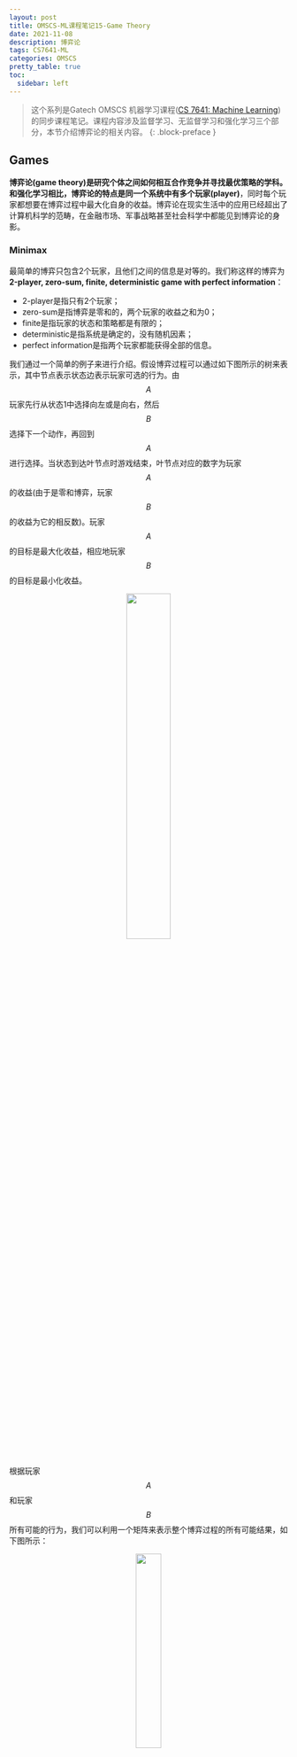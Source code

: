 ```yaml
---
layout: post
title: OMSCS-ML课程笔记15-Game Theory
date: 2021-11-08
description: 博弈论
tags: CS7641-ML
categories: OMSCS
pretty_table: true
toc:
  sidebar: left
---
```



> 这个系列是Gatech OMSCS 机器学习课程([CS 7641: Machine Learning](https://omscs.gatech.edu/cs-7641-machine-learning))的同步课程笔记。课程内容涉及监督学习、无监督学习和强化学习三个部分，本节介绍博弈论的相关内容。
{: .block-preface }


## Games

**博弈论(game theory)**是研究个体之间如何相互合作竞争并寻找最优策略的学科。和强化学习相比，博弈论的特点是同一个系统中有多个**玩家(player)**，同时每个玩家都想要在博弈过程中最大化自身的收益。博弈论在现实生活中的应用已经超出了计算机科学的范畴，在金融市场、军事战略甚至社会科学中都能见到博弈论的身影。

### Minimax

最简单的博弈只包含2个玩家，且他们之间的信息是对等的。我们称这样的博弈为**2-player, zero-sum, finite, deterministic game with perfect information**：

- 2-player是指只有2个玩家；
- zero-sum是指博弈是零和的，两个玩家的收益之和为0；
- finite是指玩家的状态和策略都是有限的；
- deterministic是指系统是确定的，没有随机因素；
- perfect information是指两个玩家都能获得全部的信息。

我们通过一个简单的例子来进行介绍。假设博弈过程可以通过如下图所示的树来表示，其中节点表示状态边表示玩家可选的行为。由$$A$$玩家先行从状态1中选择向左或是向右，然后$$B$$选择下一个动作，再回到$$A$$进行选择。当状态到达叶节点时游戏结束，叶节点对应的数字为玩家$$A$$的收益(由于是零和博弈，玩家$$B$$的收益为它的相反数)。玩家$$A$$的目标是最大化收益，相应地玩家$$B$$的目标是最小化收益。

<div align=center>
<img src="https://i.imgur.com/zCx3SnZ.png" width="40%">
</div>

根据玩家$$A$$和玩家$$B$$所有可能的行为，我们可以利用一个矩阵来表示整个博弈过程的所有可能结果，如下图所示：

<div align=center>
<img src="https://i.imgur.com/LdhuXXd.png" width="30%">
</div>

矩阵的每一行表示玩家$$A$$采取的行为(策略)，每一列表示玩家$$B$$采取的行为(策略)；矩阵中的每个元素表示玩家$$A$$和玩家$$B$$的行为所导致的最终收益。对于玩家$$A$$来说，无论他做出什么样的选择玩家$$B$$都会试图最小化收益，因此$$A$$的最优策略是选择第2行；类似地，对玩家$$B$$而言，玩家$$A$$会试图最大化每一列的数字，因此玩家$$B$$的最优策略是选择第2列。

上文所述的过程实际上就是minimax算法。我们假设自身是玩家$$A$$，我们需要在玩家$$B$$最小化收益的策略中选择收益最大的那个策略，该策略即为最优策略。实际上Von Neumann证明了对于2-player, zero-sum, finite, deterministic game with perfect information，每个玩家都存在最优策略且他们的按照最优策略行动的话博弈过程的解是确定的，即minimax=maximin。

### Relaxation: Non-Determinism

接下来我们放松一下系统的限制，假设系统存在随机性。以下图为例，当系统状态到达方块的位置时我们可能会依据概率得到不同的收益：

<div align=center>
<img src="https://i.imgur.com/grhs70u.png" width="40%">
</div>

在这种情况下我们只需要用收益的期望来代替原本的收益即可，这样就可以得到这个博弈过程的矩阵表示：

<div align=center>
<img src="https://i.imgur.com/AkP40b6.png" width="20%">
</div>

### Relaxation: Hidden Information

我们进一步放松对系统的限制，假设现在玩家不再具有全部的信息。这里我们还是用一个例子进行说明：假设玩家$$A$$在开局会得到红色或是黑色的牌且这张牌只有他自己可见。如果$$A$$开始获得的是红色的牌则$$A$$可以选择`hold`或是`resign`，如果是`hold`收益由$$B$$的行为来决定，而如果$$A$$选择`resign`则会获得-20的收益。类似地，如果$$A$$开始获得的是黑色的牌则他必须选择`hold`，最终的收益仍然由$$B$$的行为来决定。整个博弈过程可以利用下图所示的树来表示：

<div align=center>
<img src="https://i.imgur.com/ebYkGCF.png" width="40%">
</div>

我们同样利用收益的期望来计算不同策略的收益，从而得到收益矩阵如下所示：

<div align=center>
<img src="https://i.imgur.com/FfXI2eN.png" width="30%">
</div>

此时从$$A$$的角度上看他无论选择`hold`还是`resign`都会得到-5的收益，但从$$B$$的角度上看他会选择`see`从而得到5的收益。此时$$A$$和$$B$$按照最优策略行动会得到不同的解，这说明由于隐藏信息的存在会导致minimax $$\neq$$ maximin。

实际上如果玩家$$B$$知道$$A$$的行为模式的话仍然可以保证minimax=maximin。假设当$$A$$手上的是红牌的时候他会选择`resign`而且$$B$$也知道这点，那么当$$A$$选择了`hold`时$$B$$一定会选择`resign`从而最小化收益。

### Mixed Strategies

所谓的mixed strategy是指关于关于策略的分布。我们假设$$A$$会以$$P$$的概率选择`hold`这个行为，同时假设$$B$$永远会选择`resign`，则当前策略下$$A$$的收益为：

$$
\begin{aligned}
\mathbb{E}[\text{profit}] &= (0.5 \times 10) + (0.5 \times ((P \times 10) + ((1-P) \times (-20)))) \\
&= 15 P - 5
\end{aligned}
$$

类似地，如果$$B$$永远会选择`see`则$$A$$的收益为：

$$
\begin{aligned}
\mathbb{E}[\text{profit}] &= (0.5 \times 30) + (0.5 \times ((P \times -40) + ((1-P) \times -20))) \\
&= -10 P + 5
\end{aligned}
$$

接下来我们把这两种情况下$$A$$的收益函数画在一张图上，得到它们的交点$$P=0.4$$。这个点表示当$$P$$取0.4时，无论$$B$$采取什么样的策略(pure strategy或者mixed strategy)$$A$$获得的期望收益都是相同的。但需要注意的是这一点并不意味着最优概率或是最优收益。

<div align=center>
<img src="https://i.imgur.com/qsrX1jm.png" width="40%">
</div>

### Prisoner’s Dilemma

接下来我们再去掉零和博弈的约束，然后介绍著名的**囚徒困境(prisoner’s dilemma)**：

- 假设有两个囚犯分开接受审讯；
- 每个囚徒可以选择和对方合作(cooperate)或是向警方招供(snitch)；
- 如果两名囚犯都保持和对方合作的话每个人获得1年的刑期；
- 如果两名囚犯都招供的话每个人获得6年的刑期；
- 如果一名囚犯招供而另一名囚犯选择合作，则招供的可以免罪而选择合作的获得9年刑期。

整个博弈过程的收益可以用如下所示的矩阵来表示：

<div align=center>
<img src="https://i.imgur.com/GaABC13.png" width="40%">
</div>

对于每一名囚犯来说他的最优策略都是选择招供，这是因为此时无论另一名囚犯如何选择他的刑期都是最短的。这种策略保证无论其它人如何选择自身的收益都是最大，因此这样的策略也被称为**支配策略(dominant strategy)**。但在这种情况下两个人都会获得6年的刑期，而如果两个人都选择合作的话每个人只有1年的刑期。换句话说每名囚犯的最优策略并不会导致总体的最优，要想达到总体最优每名囚犯的策略都依赖于另一名囚犯的策略。

### Nash Equilibrium

囚徒困境对于多名玩家的情况同样成立。假设有$$n$$名玩家，每名玩家可行的策略为集合$$s_i$$，我们称策略$$s_1^* \in s_1, s_2^* \in s_2, ..., s_n^* \in s_n$$达到了**Nash均衡(Nash equilibrium)**当且仅当对每名玩家有：

$$
s_i^* = \arg \max_{s_i} U_i(s_1^*, ..., s_i, ..., s_n^*)
$$

更直观来说，当系统达到Nash均衡时每个玩家都不会再试图改变自身的策略。回到囚徒困境的例子中，不难发现两名囚犯都选择招供就达到了Nash均衡，对于每个囚犯来说如果他选择了沉默都会增加自身的刑期。类似地可以证明其它的情况都不是Nash均衡。

Nash均衡有很多优秀的性质，比如说我们可以不断地删除所有可能的**被支配策略(strictly dominated strategies)**，而Nash均衡总是会保留下来。更重要的是对于有限玩家和有限策略的博弈，至少存在一个Nash均衡点。

## Repeated Games


接下来我们假设两名囚犯会进行多轮博弈，同时在每轮博弈中有$$\gamma$$的概率终止后续的过程。后面我们会看到在这样的情况下博弈过程与MDP后有非常多的相似之处。

### Tit-for-Tat

假设其中一名囚犯可以采取以牙还牙的策略(tit-for-tat)，即他会在博弈一开始选择合作，如果另一名囚犯选择告密的话就会进行同等的报复。具体来说，此时这名囚犯的行为取决于另一名囚犯：

- 如果另一名囚犯选择一直合作则他们会一直合作下去；
- 如果另一名囚犯选择一直告密则他们会一直相互告密；
- 如果另一名囚犯选择了一样的tit-for-tat策略，他们会一直合作下去；
- 如果另一名囚犯选择告密、合作、告密这样的策略，则这名囚犯会选择相反的行为。

在这样的策略下另一名囚犯的效用取决于博弈终止的概率$$\gamma$$。当他选择一直合作或是一直告密，则效用可以表示为：

$$
U(\text{always cooperate}) = -\frac{1}{1 - \gamma}
$$

$$
U(\text{always snitch}) = -\frac{6 \gamma}{1 - \gamma}
$$

上式说明当$$\gamma$$接近于0时应该选择告密，而当$$\gamma$$接近于1时应该选择合作。实际上此时这名囚犯的效用可以建模为下图表示的MDP：

<div align=center>
<img src="https://i.imgur.com/3cluhov.png" width="40%">
</div>

因此我们可以通过求解这个MDP来获得最优策略。

### Folk Theorem

不难发现当两名囚犯都选择了相互告密或是tit-for-tat策略时就达到了Nash均衡，更重要的是tit-for-tat策略会使双方达成相互合作的局面。换句话说当存在对等报复的情况时合作是可以实现的(**in repeated games, the possibility of retailiation opens the door for cooperation**)。

要严格的表述这种情形我们需要引入一些相关的概念。首先是**feasible payoff**，它是极端情况下payoff构成的凸包。然后是**minmax profile**，它是每名玩家对抗恶意攻击(malicious adversary)时所能得到的一对payoff。因此我们可以把整个博弈过程转换为一个零和博弈。

博弈论的**folk theorem**指出：

> Any feasible payoff profile that strictly dominated the minmax profile can be realized as a Nash equilibrium payoff profile, with a sufficiently large discount factor.

### Pavlov’s Strategy

接下来我们考虑另一种策略：在一开始选择合作，如果另一名囚犯选择告密的话就将行为改为告密。然后对他进行报复，每次选择和另一名囚犯相反的行为直到自身的状态回到合作。这种策略称为**Pavlov’s strategy**，可以用下图所示的MDP来表示：

<div align=center>
<img src="https://i.imgur.com/7yHcsua.png" width="40%">
</div>

Pavlov’s strategy同样达成了Nash均衡。它的另一个特点是如果两名囚犯都采取Pavlov’s strategy，那么无论他们的初始状态如何，最终都会选择相互合作。

最后我们介绍一下**computational folk theorem**：

> You can build a Pavlov-like machine for any game and construct a subgame perfect Nash equilibrium in polynomial time.

## Stochastic Games and Multiagent RL

### Generalization

接下来我们把强化学习的相关概念拓展到多智能体上。假设我们有两个智能体$$a$$和$$b$$，整个系统包括：

- 状态$$s$$，同时包括两个智能体的状态；
- 行为$$A_i$$，每个智能体都有各自的行为；
- 状态转移$$T(s, (a, b), s')$$由系统状态以及两个智能体的行为共同决定；
- 奖励函数$$R_1(s, (a, b))$$和$$R_2(s, (a, b))$$，每个智能体都有各自的奖励函数；
- 折扣系数$$\gamma$$由整个系统共享。

这样定义的系统称为**generalization of MDPs**。

### Solving Stochastic Games

对于多智能体的情况我们同样可以建立Bellman方程：

$$
Q_i^* (s, (a, b)) = R_i (s, (a, b)) + \gamma \sum_{s'} \bigg[ T(s, (a, b), s') \cdot \max_{a', b'} Q_i^* (s', (a', b')) \bigg]
$$

如果是零和博弈则可以理解利用$$\text{minimax}$$来代替$$\max$$：

$$
Q_i^* (s, (a, b)) = R_i (s, (a, b)) + \gamma \sum_{s'} \bigg[ T(s, (a, b), s') \cdot \underset{a', b'}{\text{minimax}} \ Q_i^* (s', (a', b')) \bigg]
$$

我们同样可以利用Q-learning的方式来进行更新：

$$
Q_i (s, (a, b)) = (1 - \alpha) \cdot Q_i (s, (a, b)) + \alpha \bigg[ r_i + \gamma \cdot \underset{a', b'}{\text{minimax}} \ Q_i (s', (a', b')) \bigg]
$$

上式称为**minimax-Q**。

对于更一般的非零和博弈的情况我们需要使用Nash均衡来取代$$\text{minimax}$$，对应的Bellman方程和Q-learning算法为：

$$
Q_i^* (s, (a, b)) = R_i (s, (a, b)) + \gamma \sum_{s'} \bigg[ T(s, (a, b), s') \cdot \underset{a', b'}{\text{Nash}} \ Q_i^* (s', (a', b')) \bigg]
$$

$$
Q_i (s, (a, b)) = (1 - \alpha) \cdot Q_i (s, (a, b)) + \alpha \bigg[ r_i + \gamma \cdot \underset{a', b'}{\text{Nash}} \ Q_i (s', (a', b')) \bigg]
$$

这个算法称为Nash-Q。需要注意的是由于Nash均衡的存在，Nash-Q可能不会收敛(存在多个Nash均衡)而且每个智能体的策略是相互依赖的，这些问题导致直接求解Nash-Q是非常困难的。

## Reference

- [Wikipedia: Minimax](https://en.wikipedia.org/wiki/Minimax)
- [Wikipedia: Minimax theorem](https://en.wikipedia.org/wiki/Minimax_theorem)
- [Wikipedia: Prisoner's dilemma](https://en.wikipedia.org/wiki/Prisoner%27s_dilemma)
- [Wikipedia: Nash equilibrium](https://en.wikipedia.org/wiki/Nash_equilibrium)
- [Wikipedia: Folk theorem (game theory)](https://en.wikipedia.org/wiki/Folk_theorem_(game_theory))